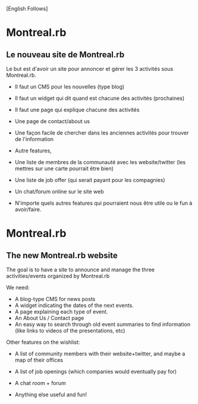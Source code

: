 [English Follows]

# Montreal.rb

## Le nouveau site de Montreal.rb

Le but est d'avoir un site pour annoncer et gérer les 3 activités sous Montreal.rb.

* Il faut un CMS pour les nouvelles (type blog)
* Il faut un widget qui dit quand est chacune des activités (prochaines)
* Il faut une page qui explique chacune des activités
* Une page de contact/about us
* Une façon facile de chercher dans les anciennes activités pour trouver de l'information

* Autre features,
* Une liste de membres de la communauté avec les website/twitter (les mettres sur une carte pourrait être bien)
* Une liste de job offer (qui serait payant pour les compagnies)
* Un chat/forum online sur le site web
 
* N'importe quels autres features qui pourraient nous être utile ou le fun à avoir/faire.

# Montreal.rb

## The new Montreal.rb website

The goal is to have a site to announce and manage the three activities/events organized by Montreal.rb

We need:
* A blog-type CMS for news posts
* A widget indicating the dates of the next events.
* A page explaining each type of event.
* An About Us / Contact page
* An easy way to search through old event summaries to find information (like links to videos of the presentations, etc)

Other features on the wishlist:
* A list of community members with their website+twitter, and maybe a map of their offices
* A list of job openings (which companies would eventually pay for)
* A chat room + forum
 
* Anything else useful and fun!

